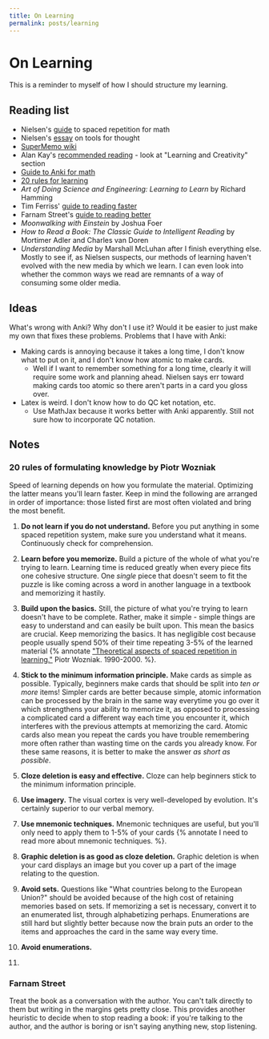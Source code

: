 ```yaml
---
title: On Learning 
permalink: posts/learning
--- 
```

# On Learning 

This is a reminder to myself of how I should structure my learning. 

## Reading list 

- Nielsen's [guide](http://cognitivemedium.com/srs-mathematics) to spaced repetition for math 
- Nielsen's [essay](https://numinous.productions/ttft/) on tools for thought
- [SuperMemo wiki](https://supermemo.guru/wiki/SuperMemo_Guru)
- Alan Kay's [recommended reading](http://www.squeakland.org/resources/books/readingList.jsp) - look at "Learning and Creativity" section
- [Guide to Anki for math](https://www.reddit.com/r/Anki/comments/43mf83/guide_how_to_anki_maths_the_right_way/)
- [20 rules for learning](https://www.supermemo.com/en/archives1990-2015/articles/20rules)
- *Art of Doing Science and Engineering: Learning to Learn* by Richard Hamming
- Tim Ferriss' [guide to reading faster](https://tim.blog/2009/07/30/speed-reading-and-accelerated-learning/)
- Farnam Street's [guide to reading better](https://fs.blog/reading/)
- *Moonwalking with Einstein* by Joshua Foer 
- *How to Read a Book: The Classic Guide to Intelligent Reading* by Mortimer Adler and Charles van Doren
- *Understanding Media* by Marshall McLuhan after I finish everything else. Mostly to see if, as Nielsen suspects, our methods of learning haven't evolved with the new media by which we learn. I can even look into whether the common ways we read are remnants of a way of consuming some older media. 

## Ideas 

What's wrong with Anki? Why don't I use it? Would it be easier to just make my own that fixes these problems. Problems that I have with Anki: 
- Making cards is annoying because it takes a long time, I don't know what to put on it, and I don't know how atomic to make cards. 
    - Well if I want to remember something for a long time, clearly it will require some work and planning ahead. Nielsen says err toward making cards too atomic so there aren't parts in a card you gloss over. 
- Latex is weird. I don't know how to do QC ket notation, etc. 
    - Use MathJax because it works better with Anki apparently. Still not sure how to incorporate QC notation. 

## Notes 

### 20 rules of formulating knowledge by Piotr Wozniak 

Speed of learning depends on how you formulate the material. Optimizing the latter means you'll learn faster. Keep in mind the following are arranged in order of importance: those listed first are most often violated and bring the most benefit. 

1. **Do not learn if you do not understand.** Before you put anything in some spaced repetition system, make sure you understand what it means. Continuously check for comprehension. 

2. **Learn before you memorize.** Build a picture of the whole of what you're trying to learn. Learning time is reduced greatly when every piece fits one cohesive structure. One *single* piece that doesn't seem to fit the puzzle is like coming across a word in another language in a textbook and memorizing it hastily. 

3. **Build upon the basics.** Still, the picture of what you're trying to learn doesn't have to be complete. Rather, make it simple - simple things are easy to understand and can easily be built upon. This mean the basics are crucial. Keep memorizing the basics. It has negligible cost because people usually spend 50% of their time repeating 3-5% of the learned material {% annotate <a href="https://www.supermemo.com/en/archives1990-2015/articles/theory">"Theoretical aspects of spaced repetition in learning."</a> Piotr Wozniak. 1990-2000. %}. 

4. **Stick to the minimum information principle.** Make cards as simple as possible. Typically, beginners make cards that should be split into *ten or more* items! Simpler cards are better because simple, atomic information can be processed by the brain in the same way everytime you go over it which strengthens your ability to memorize it, as opposed to processing a complicated card a different way each time you encounter it, which interferes with the previous attempts at memorizing the card. Atomic cards also mean you repeat the cards you have trouble remembering more often rather than wasting time on the cards you already know. For these same reasons, it is better to make the answer *as short as possible*. 

5. **Cloze deletion is easy and effective.** Cloze can help beginners stick to the minimum information principle. 

6. **Use imagery.** The visual cortex is very well-developed by  evolution. It's certainly superior to our verbal memory. 

7. **Use mnemonic techniques.** Mnemonic techniques are useful, but you'll only need to apply them to 1-5% of your cards {% annotate I need to read more about mnemonic techniques. %}. 

8. **Graphic deletion is as good as cloze deletion.** Graphic deletion is when your card displays an image but you cover up a part of the image relating to the question. 

9. **Avoid sets.** Questions like "What countries belong to the European Union?" should be avoided because of the high cost of retaining memories based on sets. If memorizing a set is necessary, convert it to an enumerated list, through alphabetizing perhaps. Enumerations are still hard but slightly better because now the brain puts an order to the items and approaches the card in the same way every time. 

10. **Avoid enumerations.** 

11. 

### Farnam Street 

Treat the book as a conversation with the author. You can't talk directly to them but writing in the margins gets pretty close. This provides another heuristic to decide when to stop reading a book: if you're talking to the author, and the author is boring or isn't saying anything new, stop listening. 